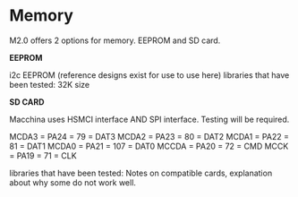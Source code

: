 Memory
======

M2.0 offers 2 options for memory. EEPROM and SD card.

**EEPROM**

i2c EEPROM (reference designs exist for use to use here)
libraries that have been tested:
32K size

**SD CARD**

Macchina uses HSMCI interface AND SPI interface. Testing will be required.

MCDA3 = PA24 = 79 = DAT3
MCDA2 = PA23 = 80 = DAT2
MCDA1 = PA22 = 81 = DAT1
MCDA0 = PA21 = 107 = DAT0
MCCDA = PA20 = 72 = CMD
MCCK = PA19 = 71 = CLK

libraries that have been tested:
Notes on compatible cards, explanation about why some do not work well.
